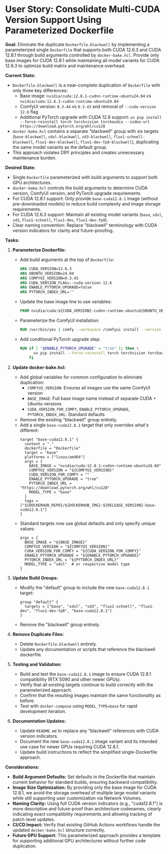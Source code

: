 # User Story: Consolidate Multi-CUDA Version Support Using Parameterized Dockerfile

**Goal:** Eliminate the duplicate `Dockerfile.blackwell` by implementing a parameterized single `Dockerfile` that supports both CUDA 12.6.3 and CUDA 12.8.1 through build arguments controlled by `docker-bake.hcl`. Provide only base images for CUDA 12.8.1 while maintaining all model variants for CUDA 12.6.3 to optimize build matrix and maintenance overhead.

**Current State:**

- `Dockerfile.blackwell` is a near-complete duplication of `Dockerfile` with only three key differences:
  - Base image: `nvidia/cuda:12.8.1-cudnn-runtime-ubuntu24.04` vs `nvidia/cuda:12.6.3-cudnn-runtime-ubuntu24.04`
  - ComfyUI version: `0.3.44` vs `0.3.43` and removal of `--cuda-version 12.6` flag
  - Additional PyTorch upgrade with CUDA 12.8 support: `uv pip install --force-reinstall torch torchvision torchaudio --index-url https://download.pytorch.org/whl/cu128`
- `docker-bake.hcl` contains a separate "blackwell" group with six targets (`base-blackwell`, `sdxl-blackwell`, `sd3-blackwell`, `flux1-schnell-blackwell`, `flux1-dev-blackwell`, `flux1-dev-fp8-blackwell`), duplicating the same model variants as the default group.
- This approach violates DRY principles and creates unnecessary maintenance burden.

**Desired State:**

- Single `Dockerfile` parameterized with build arguments to support both GPU architectures.
- `docker-bake.hcl` controls the build arguments to determine CUDA version, ComfyUI version, and PyTorch upgrade requirements.
- For CUDA 12.8.1 support: Only provide `base-cuda12.8.1` image (without pre-downloaded models) to reduce build complexity and image storage requirements.
- For CUDA 12.6.3 support: Maintain all existing model variants (`base`, `sdxl`, `sd3`, `flux1-schnell`, `flux1-dev`, `flux1-dev-fp8`).
- Clear naming convention: Replace "blackwell" terminology with CUDA version indicators for clarity and future-proofing.

**Tasks:**

1. **Parameterize Dockerfile:**

   - Add build arguments at the top of `Dockerfile`:
     ```dockerfile
     ARG CUDA_VERSION=12.6.3
     ARG UBUNTU_VERSION=24.04
     ARG COMFYUI_VERSION=0.3.43
     ARG CUDA_VERSION_FLAG=--cuda-version 12.6
     ARG ENABLE_PYTORCH_UPGRADE=false
     ARG PYTORCH_INDEX_URL=""
     ```
   - Update the base image line to use variables:
     ```dockerfile
     FROM nvidia/cuda:${CUDA_VERSION}-cudnn-runtime-ubuntu${UBUNTU_VERSION} AS base
     ```
   - Parameterize the ComfyUI installation:
     ```dockerfile
     RUN /usr/bin/yes | comfy --workspace /comfyui install --version ${COMFYUI_VERSION} ${CUDA_VERSION_FLAG} --nvidia
     ```
   - Add conditional PyTorch upgrade step:
     ```dockerfile
     RUN if [ "$ENABLE_PYTORCH_UPGRADE" = "true" ]; then \
           uv pip install --force-reinstall torch torchvision torchaudio --index-url ${PYTORCH_INDEX_URL}; \
         fi
     ```

2. **Update docker-bake.hcl:**

   - Add global variables for common configuration to eliminate duplication:
     - `COMFYUI_VERSION`: Ensures all images use the same ComfyUI version
     - `BASE_IMAGE`: Full base image name instead of separate CUDA + Ubuntu versions
     - `CUDA_VERSION_FOR_COMFY`, `ENABLE_PYTORCH_UPGRADE`, `PYTORCH_INDEX_URL`: Standard defaults
   - Remove the existing "blackwell" group entirely.
   - Add a single `base-cuda12.8.1` target that only overrides what's different:
     ```hcl
     target "base-cuda12.8.1" {
       context = "."
       dockerfile = "Dockerfile"
       target = "base"
       platforms = ["linux/amd64"]
       args = {
         BASE_IMAGE = "nvidia/cuda:12.8.1-cudnn-runtime-ubuntu24.04"
         COMFYUI_VERSION = "${COMFYUI_VERSION}"
         CUDA_VERSION_FOR_COMFY = ""
         ENABLE_PYTORCH_UPGRADE = "true"
         PYTORCH_INDEX_URL = "https://download.pytorch.org/whl/cu128"
         MODEL_TYPE = "base"
       }
       tags = ["${DOCKERHUB_REPO}/${DOCKERHUB_IMG}:${RELEASE_VERSION}-base-cuda12.8.1"]
     }
     ```
   - Standard targets now use global defaults and only specify unique values:
     ```hcl
     args = {
       BASE_IMAGE = "${BASE_IMAGE}"
       COMFYUI_VERSION = "${COMFYUI_VERSION}"
       CUDA_VERSION_FOR_COMFY = "${CUDA_VERSION_FOR_COMFY}"
       ENABLE_PYTORCH_UPGRADE = "${ENABLE_PYTORCH_UPGRADE}"
       PYTORCH_INDEX_URL = "${PYTORCH_INDEX_URL}"
       MODEL_TYPE = "sdxl"  # or respective model type
     }
     ```

3. **Update Build Groups:**

   - Modify the "default" group to include the new `base-cuda12.8.1` target:
     ```hcl
     group "default" {
       targets = ["base", "sdxl", "sd3", "flux1-schnell", "flux1-dev", "flux1-dev-fp8", "base-cuda12.8.1"]
     }
     ```
   - Remove the "blackwell" group entirely.

4. **Remove Duplicate Files:**

   - Delete `Dockerfile.blackwell` entirely.
   - Update any documentation or scripts that reference the blackwell dockerfile.

5. **Testing and Validation:**

   - Build and test the `base-cuda12.8.1` image to ensure CUDA 12.8.1 compatibility (RTX 5090 and other newer GPUs).
   - Verify that all existing targets continue to build correctly with the parameterized approach.
   - Confirm that the resulting images maintain the same functionality as before.
   - Test with `docker-compose` using `MODEL_TYPE=base` for rapid development iteration.

6. **Documentation Updates:**
   - Update `README.md` to replace any "blackwell" references with CUDA version indicators.
   - Document the new `base-cuda12.8.1` image variant and its intended use case for newer GPUs requiring CUDA 12.8.1.
   - Update build instructions to reflect the simplified single-Dockerfile approach.

**Considerations:**

- **Build Argument Defaults:** Set defaults in the Dockerfile that maintain current behavior for standard builds, ensuring backward compatibility.
- **Image Size Optimization:** By providing only the base image for CUDA 12.8.1, we avoid the storage overhead of multiple large model variants while still supporting user customization via Network Volumes.
- **Naming Clarity:** Using full CUDA version indicators (e.g., "cuda12.8.1") is more descriptive and future-proof than architecture codenames, clearly indicating exact compatibility requirements and allowing tracking of patch-level updates.
- **CI/CD Impact:** Verify that existing GitHub Actions workflows handle the updated `docker-bake.hcl` structure correctly.
- **Future GPU Support:** This parameterized approach provides a template for supporting additional GPU architectures without further code duplication.
